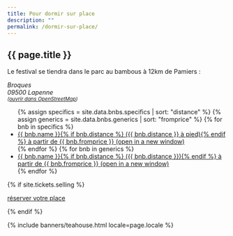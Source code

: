```yaml
---
title: Pour dormir sur place
description: ""
permalink: /dormir-sur-place/
---
```


<section class="section">
  <div class="wrapper" markdown="1">

# {{ page.title }}
    
<p>
  <p>Le festival se tiendra dans le parc au bambous à 12km de Pamiers :</p>
  <address>Broques<br>09500 Lapenne<br>
    <small>
      (<a href="https://www.openstreetmap.org/directions?from=&to=44.0403%2C3.98892#map=8">ouvrir dans
        OpenStreetMap</a>)
    </small>
  </address>
</p>

<ul>
  {% assign specifics = site.data.bnbs.specifics | sort: "distance" %} {% assign generics = site.data.bnbs.generics | sort:
    "fromprice" %} {% for bnb in specifics %}
  <li>
    <a href="{{ bnb.url }}" target="_blank" rel="noopener noreferrer">{{ bnb.name }}{% if bnb.distance %}
      ({{ bnb.distance }} à pied){% endif %} à partir de {{ bnb.fromprice }}
      <span class="sr-only">(open in a new window)</span>
    </a>
  </li>
  {% endfor %}
  {% for bnb in generics %}
  <li>
    <a href="{{ bnb.url }}" target="_blank" rel="noopener noreferrer">{{ bnb.name }}{% if bnb.distance %}
      ({{ bnb.distance }}){% endif %} à partir de {{ bnb.fromprice
            }}
      <span class="sr-only">(open in a new window)</span>
    </a>
  </li>
  {% endfor %}
</ul>

{% if site.tickets.selling %}
<p class="text-center">
  <a class="button" data-text="réserver votre place"
        href="https://boutique.brutdethé.fr/?categorie=Festival"
        title="Venir au parc aux bambous"
        target="_blank">
        <span class="button-inner">réserver votre place</span>
  </a>
</p>
{% endif %}

<!-- 
<div class="grid-3">
  <figure role="group" aria-labelledby="fig1">
    <img src="{{ site.lazyload.placeholder }}" class="lozad"
      data-src="{{ "/assets/images/anduze/val-de-lhort-1-460.jpg" | relative_url }}" alt="Un espace circulant"
      width="460" height="307">
    <figcaption id="fig1" class="text-xs text-center">Un espace circulant</figcaption>
  </figure>
  <figure role="group" aria-labelledby="fig2">
    <img src="{{ site.lazyload.placeholder }}" class="lozad"
      data-src="{{ "/assets/images/anduze/val-de-lhort-2-460.jpg" | relative_url }}"
      alt="Des endroits tranquilles et ombragés" width="460" height="307">
    <figcaption id="fig2" class="text-xs text-center">Des endroits tranquilles et ombragés</figcaption>
  </figure>
  <figure role="group" aria-labelledby="fig3">
    <img src="{{ site.lazyload.placeholder }}" class="lozad"
      data-src="{{ "/assets/images/anduze/val-de-lhort-3-460.jpg" | relative_url }}"
      alt="Accessible, label Tourisme et handicaps" width="460" height="307">
    <figcaption id="fig3" class="text-xs text-center">Accessible, label &laquo;&nbsp;Tourisme et
      handicaps&nbsp;&raquo;</figcaption>
  </figure>
</div>
  </div>
</section>
-->
{% include banners/teahouse.html locale=page.locale %}
